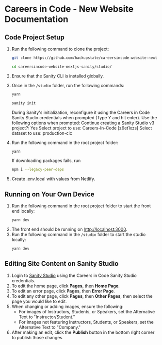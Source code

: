 # Careers in Code - New Website Documentation

## Code Project Setup

1. Run the following command to clone the project:
   ```bash
   git clone https://github.com/hackupstate/careersincode-website-nextjs-sanity.git
   ```

   ```bash
   cd careersincode-website-nextjs-sanity/studio/
   ```
2. Ensure that the Sanity CLI is installed globally.
3. Once in the `/studio` folder, run the following commands:
   ```bash
   yarn
   ```
   ```bash
   sanity init
   ```
   During Sanity's initialization, reconfigure it using the Careers in Code Sanity Studio credentials when prompted (Type Y and hit enter). Use the following options when prompted:
      Continue creating a Sanity Studio v3 project?: Yes
      Select project to use: Careers-In-Code [z6et1xzs]
      Select dataset to use: production-cic

4. Run the following command in the root project folder:
   ```bash
   yarn
   ```
   
   If downloading packages fails, run
   ```bash
   npm i --legacy-peer-deps
   ```
5. Create .env.local with values from Netlify.

## Running on Your Own Device

1. Run the following command in the root project folder to start the front end locally:
   ```bash
   yarn dev
   ```
2. The front end should be running on [http://localhost:3000](http://localhost:3000).
3. Run the following command in the `/studio` folder to start the studio locally:
   ```bash
   yarn dev
   ```

## Editing Site Content on Sanity Studio

1. Login to [Sanity Studio](https://careers-in-code.sanity.studio/studio/desk) using the Careers in Code Sanity Studio credentials.
2. To edit the home page, click **Pages**, then **Home Page**.
3. To edit an error page, click **Pages**, then **Error Page**.
4. To edit any other page, click **Pages**, then **Other Pages**, then select the page you would like to edit.
5. When changing or adding images, ensure the following:
   - For images of Instructors, Students, or Speakers, set the Alternative Text to "Instructor/Student."
   - For images not featuring Instructors, Students, or Speakers, set the Alternative Text to "Company."
6. After making an edit, click the **Publish** button in the bottom right corner to publish those changes.